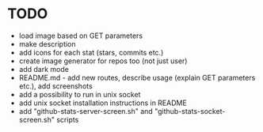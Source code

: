 # TODO

- load image based on GET parameters
- make description
- add icons for each stat (stars, commits etc.)
- create image generator for repos too (not just user)
- add dark mode
- README.md - add new routes, describe usage (explain GET parameters etc.), add screenshots
- add a possibility to run in unix socket
- add unix socket installation instructions in README
- add "github-stats-server-screen.sh" and "github-stats-socket-screen.sh" scripts
